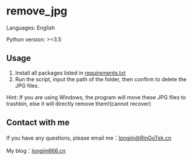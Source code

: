# remove_jpg

Languages: English

Python version: >=3.5

## Usage

1. Install all packages listed in [requirements.txt](requirements.txt)
2. Run the script, input the path of the folder, then confirm to delete the JPG files.

Hint: If you are using Windows, the program will move these JPG files to trashbin, else it will directly remove them!(cannot recover)

## Contact with me


If you have any questions, please email me：longjin@RinGoTek.cn

My blog：[longjin666.cn](https://longjin666.cn)